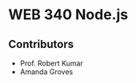 <h1>WEB 340 Node.js</h1>
<h2>Contributors</h2>
<ul>
  <li>Prof. Robert Kumar</li>
  <li>Amanda Groves</li>
</ul>
